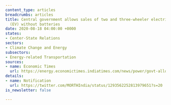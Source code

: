 ```yaml
---
content_type: articles
breadcrumbs: articles
title: Central government allows sales of two and three-wheeler electric vehicles
  (EV) without batteries
date: 2020-08-18 04:00:00 +0000
states:
- Center-State Relations
sectors:
- Climate Change and Energy
subsectors:
- Energy-related Transportation
sources:
- name: Economic Times
  url: https://energy.economictimes.indiatimes.com/news/power/govt-allows-sale-and-registration-of-evs-without-batteries-move-likely-to-push-battery-swapping/77516077
details:
- name: Notification
  url: https://twitter.com/MORTHIndia/status/1293562252813979651?s=20
is_newsletter: false

---
```

